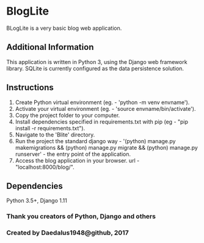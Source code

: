 # BlogLite

BLogLite is a very basic blog web application.

## Additional Information

This application is written in Python 3, using the Django web framework library.
SQLite is currently configured as the data persistence solution.

## Instructions

1) Create Python virtual environment (eg. - 'python -m venv envname').
2) Activate your virtual environment (eg. - 'source envname/bin/activate').
3) Copy the project folder to your computer. 
4) Install dependencies specified in requirements.txt with pip (eg - "pip install -r requirements.txt").
5) Navigate to the 'Blite' directory.
6) Run the project the standard django way - '(python) manage.py makemigrations && (python) manage.py migrate && (python) manage.py runserver' - the entry point of the application.
7) Access the blog application in your browser. url - "localhost:8000/blog/".

## Dependencies

Python 3.5+, Django 1.11

### Thank you creators of Python, Django and others
### Created by Daedalus1948@github, 2017
